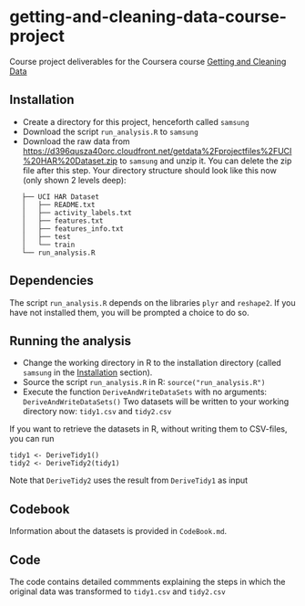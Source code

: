 getting-and-cleaning-data-course-project
========================================

Course project deliverables for the Coursera course [Getting and Cleaning Data](https://www.coursera.org/course/getdata)

## Installation
* Create a directory for this project, henceforth called `samsung`
* Download the script `run_analysis.R` to `samsung` 
* Download the raw data from https://d396qusza40orc.cloudfront.net/getdata%2Fprojectfiles%2FUCI%20HAR%20Dataset.zip to `samsung` and unzip it. You can delete the zip file after this step.
  Your directory structure should look like this now (only shown 2 levels deep):
 
 ```
    ├── UCI HAR Dataset
    │   ├── README.txt
    │   ├── activity_labels.txt
    │   ├── features.txt
    │   ├── features_info.txt
    │   ├── test
    │   └── train
    └── run_analysis.R
```

## Dependencies
The script `run_analysis.R` depends on the libraries `plyr` and `reshape2`. If you have not installed them, you will be prompted a choice to do so.
    
## Running the analysis     
* Change the working directory in R to the installation directory (called `samsung` in the [Installation](#Installation) section).     
* Source the script `run_analysis.R` in R: `source("run_analysis.R")`
* Execute the function `DeriveAndWriteDataSets` with no arguments: `DeriveAndWriteDataSets()`
  Two datasets will be written to your working directory now: `tidy1.csv` and `tidy2.csv` 

If you want to retrieve the datasets in R, without writing them to CSV-files, you can run

    tidy1 <- DeriveTidy1()
    tidy2 <- DeriveTidy2(tidy1)

Note that `DeriveTidy2` uses the result from `DeriveTidy1` as input

## Codebook
Information about the datasets is provided in `CodeBook.md`.     

## Code 
The code contains detailed commments explaining the steps in which the original data was transformed to `tidy1.csv` and `tidy2.csv` 

